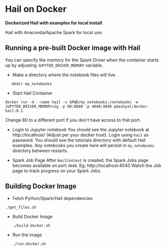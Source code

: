 

# Hail on Docker
**Dockerized Hail with examples for local install**

Hail with Anaconda/Apache Spark for local use. 

## Running a pre-built Docker image with Hail

You can specify the memory for the Spark Driver when the container starts up by adjusting `JUPYTER_DRIVER_MEMORY` variable.

* Make a directory where the notebook files will live.
```
   mkdir my_notebooks
```

* Start Hail Container 
```
docker run -d --name hail -v $PWD/my_notebooks:/notebooks -e JUPYTER_DRIVER_MEMORY=2g -p 80:8080 -p 4040:4040 pbashyal/docker-hail:0.1
```

Change 80 to a different port if you don't have access to that port. 

* Login to Jupyter notebook
You should see the Jupyter notebook at http://localhost/ (Adjust per your docker host). Login using `hail` as password. You should see the tutorials directory with default Hail examples. Any notebooks you create here will persist in `my_notebooks` directory between restarts.

* Spark Job Page
After `HailContext` is created, the Spark Jobs page becomes available on port `4040`. Eg; http://localhost:4040
Watch the Job page to track progress on your Spark Jobs.


## Building Docker Image

 * Fetch Python/Spark/Hail dependencies

  ```
  ./get_files.sh
  ```

 * Build Docker Image

   ```
   ./build-docker.sh
   ```

 * Run the image
   
   ```
   ./run-docker.sh
   ```

